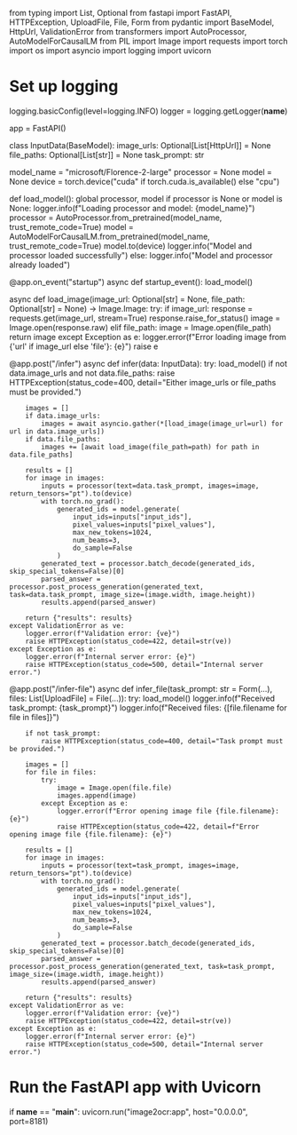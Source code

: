 from typing import List, Optional
from fastapi import FastAPI, HTTPException, UploadFile, File, Form
from pydantic import BaseModel, HttpUrl, ValidationError
from transformers import AutoProcessor, AutoModelForCausalLM
from PIL import Image
import requests
import torch
import os
import asyncio
import logging
import uvicorn

# Set up logging
logging.basicConfig(level=logging.INFO)
logger = logging.getLogger(__name__)

app = FastAPI()

class InputData(BaseModel):
    image_urls: Optional[List[HttpUrl]] = None
    file_paths: Optional[List[str]] = None
    task_prompt: str

model_name = "microsoft/Florence-2-large"
processor = None
model = None
device = torch.device("cuda" if torch.cuda.is_available() else "cpu")

def load_model():
    global processor, model
    if processor is None or model is None:
        logger.info(f"Loading processor and model: {model_name}")
        processor = AutoProcessor.from_pretrained(model_name, trust_remote_code=True)
        model = AutoModelForCausalLM.from_pretrained(model_name, trust_remote_code=True)
        model.to(device)
        logger.info("Model and processor loaded successfully")
    else:
        logger.info("Model and processor already loaded")

@app.on_event("startup")
async def startup_event():
    load_model()

async def load_image(image_url: Optional[str] = None, file_path: Optional[str] = None) -> Image.Image:
    try:
        if image_url:
            response = requests.get(image_url, stream=True)
            response.raise_for_status()
            image = Image.open(response.raw)
        elif file_path:
            image = Image.open(file_path)
        return image
    except Exception as e:
        logger.error(f"Error loading image from {'url' if image_url else 'file'}: {e}")
        raise e

@app.post("/infer")
async def infer(data: InputData):
    try:
        load_model()
        if not data.image_urls and not data.file_paths:
            raise HTTPException(status_code=400, detail="Either image_urls or file_paths must be provided.")
        
        images = []
        if data.image_urls:
            images = await asyncio.gather(*[load_image(image_url=url) for url in data.image_urls])
        if data.file_paths:
            images += [await load_image(file_path=path) for path in data.file_paths]

        results = []
        for image in images:
            inputs = processor(text=data.task_prompt, images=image, return_tensors="pt").to(device)
            with torch.no_grad():
                generated_ids = model.generate(
                    input_ids=inputs["input_ids"],
                    pixel_values=inputs["pixel_values"],
                    max_new_tokens=1024,
                    num_beams=3,
                    do_sample=False
                )
            generated_text = processor.batch_decode(generated_ids, skip_special_tokens=False)[0]
            parsed_answer = processor.post_process_generation(generated_text, task=data.task_prompt, image_size=(image.width, image.height))
            results.append(parsed_answer)

        return {"results": results}
    except ValidationError as ve:
        logger.error(f"Validation error: {ve}")
        raise HTTPException(status_code=422, detail=str(ve))
    except Exception as e:
        logger.error(f"Internal server error: {e}")
        raise HTTPException(status_code=500, detail="Internal server error.")

@app.post("/infer-file")
async def infer_file(task_prompt: str = Form(...), files: List[UploadFile] = File(...)):
    try:
        load_model()
        logger.info(f"Received task_prompt: {task_prompt}")
        logger.info(f"Received files: {[file.filename for file in files]}")
        
        if not task_prompt:
            raise HTTPException(status_code=400, detail="Task prompt must be provided.")

        images = []
        for file in files:
            try:
                image = Image.open(file.file)
                images.append(image)
            except Exception as e:
                logger.error(f"Error opening image file {file.filename}: {e}")
                raise HTTPException(status_code=422, detail=f"Error opening image file {file.filename}: {e}")

        results = []
        for image in images:
            inputs = processor(text=task_prompt, images=image, return_tensors="pt").to(device)
            with torch.no_grad():
                generated_ids = model.generate(
                    input_ids=inputs["input_ids"],
                    pixel_values=inputs["pixel_values"],
                    max_new_tokens=1024,
                    num_beams=3,
                    do_sample=False
                )
            generated_text = processor.batch_decode(generated_ids, skip_special_tokens=False)[0]
            parsed_answer = processor.post_process_generation(generated_text, task=task_prompt, image_size=(image.width, image.height))
            results.append(parsed_answer)

        return {"results": results}
    except ValidationError as ve:
        logger.error(f"Validation error: {ve}")
        raise HTTPException(status_code=422, detail=str(ve))
    except Exception as e:
        logger.error(f"Internal server error: {e}")
        raise HTTPException(status_code=500, detail="Internal server error.")

# Run the FastAPI app with Uvicorn
if __name__ == "__main__":
    uvicorn.run("image2ocr:app", host="0.0.0.0", port=8181)

